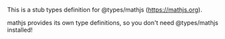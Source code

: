 This is a stub types definition for @types/mathjs (https://mathjs.org).

mathjs provides its own type definitions, so you don't need @types/mathjs installed!